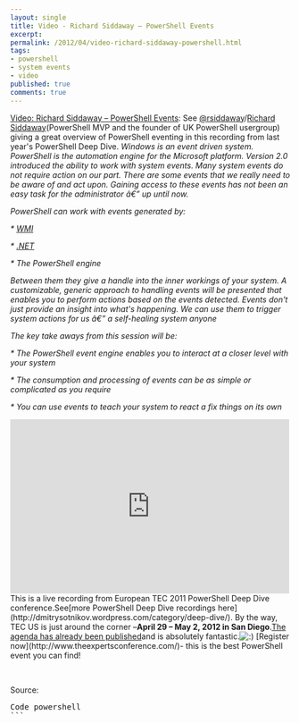 ```yaml
---
layout: single
title: Video - Richard Siddaway – PowerShell Events
excerpt: 
permalink: /2012/04/video-richard-siddaway-powershell.html
tags: 
- powershell
- system events
- video
published: true
comments: true
---
```

[Video: Richard Siddaway – PowerShell Events](http://feedproxy.google.com/%7Er/DmitrysPowerblog/%7E3/yl173LZfqRo/): 
See [@rsiddaway](https://twitter.com/#%21/rsiddaway)/[Richard Siddaway](http://richardspowershellblog.wordpress.com/)(PowerShell MVP and the founder of UK PowerShell usergroup) giving a great overview of PowerShell eventing in this recording from last year's PowerShell Deep Dive.
<i>Windows is an event driven system. PowerShell is the automation engine for the Microsoft platform. Version 2.0 introduced the ability to work with system events. Many system events do not require action on our part. There are some events that we really need to be aware of and act upon. Gaining access to these events has not been an easy task for the administrator â€” up until now.</i>

<i></i>
<i>PowerShell can work with events generated by:</i>

<i>* <a href="http://en.wikipedia.org/wiki/Windows_Management_Instrumentation" rel="wikipedia" title="Windows Management Instrumentation">WMI</a></i>

<i>* <a href="http://msdn.microsoft.com/netframework" rel="homepage" title=".NET Framework">.NET</a></i>

<i>* The PowerShell engine</i>

<i></i>
<i>Between them they give a handle into the inner workings of your system. A customizable, generic approach to handling events will be presented that enables you to perform actions based on the events detected. Events don't just provide an insight into what's happening. We can use them to trigger system actions for us â€” a self-healing system anyone</i>

<i></i>
<i>The key take aways from this session will be:</i>

<i>* The PowerShell event engine enables you to interact at a closer level with your system</i>

<i>* The consumption and processing of events can be as simple or complicated as you require</i>

<i>* You can use events to teach your system to react a fix things on its own</i>
<iframe frameborder="0" height="312" src="http://www.youtube.com/embed/oeiqUGupuOo?version=3&amp;rel=1&amp;fs=1&amp;showsearch=0&amp;showinfo=1&amp;iv_load_policy=1&amp;wmode=transparent" width="500"></iframe>
This is a live recording from European TEC 2011 PowerShell Deep Dive conference.See[more PowerShell Deep Dive recordings here](http://dmitrysotnikov.wordpress.com/category/deep-dive/).
By the way, TEC US is just around the corner –<b>April 29 – May 2, 2012 in San Diego</b>.<a href="http://www.theexpertsconference.com/us/2012/powershell-deep-dive/agenda/" title="Agenda for PowerShell Deep Dive - US 2012 - The Experts Conference">The agenda has already been published</a>and is absolutely fantastic.<img alt=":)" src="{{ site.url }}/images/2012/20120402_Video_Richard_Siddaway_%c3%a2%e2%82%ac%e2%80%9c_PowerShell_Events/icon_smile__506291975__-15x15.gif?m=1336659725g" />
[Register now](http://www.theexpertsconference.com/)- this is the best PowerShell event you can find!

<a href="http://feeds.wordpress.com/1.0/gocomments/dmitrysotnikov.wordpress.com/2435/" rel="nofollow"><img alt="" border="0" src="http://feeds.wordpress.com/1.0/comments/dmitrysotnikov.wordpress.com/2435/" /></a> <a href="http://feeds.wordpress.com/1.0/godelicious/dmitrysotnikov.wordpress.com/2435/" rel="nofollow"><img alt="" border="0" src="http://feeds.wordpress.com/1.0/delicious/dmitrysotnikov.wordpress.com/2435/" /></a> <a href="http://feeds.wordpress.com/1.0/gofacebook/dmitrysotnikov.wordpress.com/2435/" rel="nofollow"><img alt="" border="0" src="http://feeds.wordpress.com/1.0/facebook/dmitrysotnikov.wordpress.com/2435/" /></a> <a href="http://feeds.wordpress.com/1.0/gotwitter/dmitrysotnikov.wordpress.com/2435/" rel="nofollow"><img alt="" border="0" src="http://feeds.wordpress.com/1.0/twitter/dmitrysotnikov.wordpress.com/2435/" /></a> <a href="http://feeds.wordpress.com/1.0/gostumble/dmitrysotnikov.wordpress.com/2435/" rel="nofollow"><img alt="" border="0" src="http://feeds.wordpress.com/1.0/stumble/dmitrysotnikov.wordpress.com/2435/" /></a> <a href="http://feeds.wordpress.com/1.0/godigg/dmitrysotnikov.wordpress.com/2435/" rel="nofollow"><img alt="" border="0" src="http://feeds.wordpress.com/1.0/digg/dmitrysotnikov.wordpress.com/2435/" /></a> <a href="http://feeds.wordpress.com/1.0/goreddit/dmitrysotnikov.wordpress.com/2435/" rel="nofollow"><img alt="" border="0" src="http://feeds.wordpress.com/1.0/reddit/dmitrysotnikov.wordpress.com/2435/" /></a> <img alt="" border="0" height="1" src="{{ site.url }}/images/2012/20120402_Video_Richard_Siddaway_%c3%a2%e2%82%ac%e2%80%9c_PowerShell_Events/b__1010110472__-1x1.gif?host=dmitrysotnikov.wordpress.com&amp;blog=867377&amp;post=2435&amp;subd=dmitrysotnikov&amp;ref=&amp;feed=1" width="1" />

Source:
<pre class="brush: powershell; ruler: true; first-line: 1;gutter: true;">Code powershell
```

